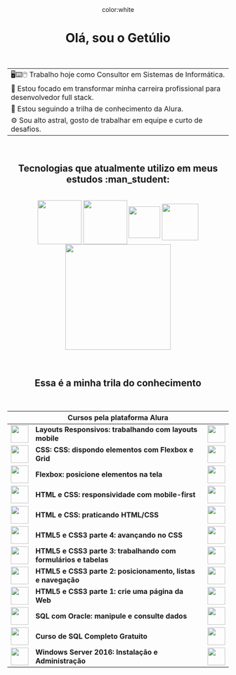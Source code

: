 <div align="center">
 color:white
<h1>Olá, sou o Getúlio</h1></br>
    
<div>
    
| |
|----------|
| :desktop_computer::keyboard::computer_mouse: Trabalho hoje como Consultor em Sistemas de Informática.|
| :dart: Estou focado em transformar minha carreira profissional para desenvolvedor full stack.|
| :notebook_with_decorative_cover:	Estou seguindo a trilha de conhecimento da Alura.|
| :gear: Sou alto astral, gosto de trabalhar em equipe e curto de desafios.|
</div></br>
     
<h2>Tecnologias que atualmente utilizo em meus estudos :man_student:</h2></br>

<div>
    <img align="center" alt"SQL Server" src="https://user-images.githubusercontent.com/82662952/175071995-9bd747a9-572f-4ab6-95c2-a23960c5d755.png" width ="100px">
    <img align="center" alt"HTML5" src="https://user-images.githubusercontent.com/82662952/175069520-69dd05af-b496-4ad2-8375-417aa618a1f6.png" width ="100px">
    <img align="center" alt"CSS3" src="https://user-images.githubusercontent.com/82662952/175072310-9eee7c90-ae32-4b8b-ae66-f097be7d348c.png" width ="72px">
    <img align="center" alt"html5" src="https://user-images.githubusercontent.com/82662952/175074743-5ff822b8-a1bf-4fb2-a3f5-eaebbf58bd85.png" width ="83px">  
    <img align="center" alt"html5" src="https://user-images.githubusercontent.com/82662952/175075264-df7ca335-bf03-473c-98fd-ab82af6dddd4.png" width ="240px">
</div></br></br>
  





<h2>Essa é a minha trila do conhecimento</h2></br> 

<div>


| |Cursos pela plataforma Alura | |
|----------|----------|----------:|
 | <img src="https://user-images.githubusercontent.com/82662952/179292672-b72e187d-4b90-42f8-ac5b-e6843cb9dae5.svg" width ="40px" > | **Layouts Responsivos: trabalhando com layouts mobile** | <a href="https://user-images.githubusercontent.com/82662952/180019449-85154ceb-43de-4a93-b2f2-fdd4119a280d.svg"><img src="https://user-images.githubusercontent.com/82662952/175041996-9bf6c22b-7803-49e9-ac45-91bbdd0b0e5d.png" width ="40px"></a>|
 | <img src="https://user-images.githubusercontent.com/82662952/179292672-b72e187d-4b90-42f8-ac5b-e6843cb9dae5.svg" width ="40px" > | **CSS: CSS: dispondo elementos com Flexbox e Grid** | <a href="https://github.com/Getulio-Nunes/CERTIFICADOS/blob/main/Certificado-Alura.png"><img src="https://user-images.githubusercontent.com/82662952/175041996-9bf6c22b-7803-49e9-ac45-91bbdd0b0e5d.png" width ="40px"></a>|
 | <img src="https://user-images.githubusercontent.com/82662952/179290210-a13ca69a-366b-460c-9be3-1852aa60d582.svg" width ="40px" > | **Flexbox: posicione elementos na tela** | <a href="https://github.com/Getulio-Nunes/CERTIFICADOS/blob/main/Certificado-Alura.png"><img src="https://user-images.githubusercontent.com/82662952/175041996-9bf6c22b-7803-49e9-ac45-91bbdd0b0e5d.png" width ="40px"></a>|
| <img src="https://user-images.githubusercontent.com/82662952/176424357-de7d6b3d-2841-4540-9f3d-25081a6a4eb8.svg" width ="40px" > | **HTML e CSS: responsividade com mobile-first** | <a href="https://github.com/Getulio-Nunes/CERTIFICADOS/blob/main/Certificado-Alura.png"><img src="https://user-images.githubusercontent.com/82662952/175041996-9bf6c22b-7803-49e9-ac45-91bbdd0b0e5d.png" width ="40px"></a>|
| <img src="https://user-images.githubusercontent.com/82662952/175053470-bf7e5a82-0696-4fd0-b928-31eaefed34e2.svg" width ="40px" > | **HTML e CSS: praticando HTML/CSS** | <a href="https://github.com/Getulio-Nunes/CERTIFICADOS/blob/main/Certificado-Alura.png"><img src="https://user-images.githubusercontent.com/82662952/175041996-9bf6c22b-7803-49e9-ac45-91bbdd0b0e5d.png" width ="40px"></a>|
| <img src="https://user-images.githubusercontent.com/82662952/175042797-571da2d8-d342-496c-9a25-4ccaf1eb943a.svg" width ="40px" > | **HTML5 e CSS3 parte 4: avançando no CSS** | <a href="https://github.com/Getulio-Nunes/CERTIFICADOS/blob/main/Certificado-Alura.png"><img src="https://user-images.githubusercontent.com/82662952/175041996-9bf6c22b-7803-49e9-ac45-91bbdd0b0e5d.png" width ="40px"></a>|
| <img src="https://user-images.githubusercontent.com/82662952/175039524-05fbee05-c8ce-4ccd-9ec3-3a97364088cd.svg" width ="40px" > | **HTML5 e CSS3 parte 3: trabalhando com formulários e tabelas** |<a href="https://github.com/Getulio-Nunes/CERTIFICADOS/blob/main/Certificado-Alura.png"><img src="https://user-images.githubusercontent.com/82662952/175041996-9bf6c22b-7803-49e9-ac45-91bbdd0b0e5d.png" width ="40px"></a>|
| <img src="https://user-images.githubusercontent.com/82662952/175042797-571da2d8-d342-496c-9a25-4ccaf1eb943a.svg" width ="40px" > | **HTML5 e CSS3 parte 2: posicionamento, listas e navegação** | <a href="https://github.com/Getulio-Nunes/CERTIFICADOS/blob/main/Certificado-Alura.png"><img src="https://user-images.githubusercontent.com/82662952/175041996-9bf6c22b-7803-49e9-ac45-91bbdd0b0e5d.png" width ="40px"></a>|
| <img src="https://user-images.githubusercontent.com/82662952/175039524-05fbee05-c8ce-4ccd-9ec3-3a97364088cd.svg" width ="40px" > | **HTML5 e CSS3 parte 1: crie uma página da Web** |<a href="https://github.com/Getulio-Nunes/CERTIFICADOS/blob/main/Certificado-Alura.png"><img src="https://user-images.githubusercontent.com/82662952/175041996-9bf6c22b-7803-49e9-ac45-91bbdd0b0e5d.png" width ="40px"></a>|
| <img src="https://user-images.githubusercontent.com/82662952/175032489-4419a4e4-657a-4fbb-b091-ee581e28456a.svg" width ="40px"> | **SQL com Oracle: manipule e consulte dados** | <a href="https://github.com/Getulio-Nunes/CERTIFICADOS/blob/main/Certificado-Alura.png"><img src="https://user-images.githubusercontent.com/82662952/175041996-9bf6c22b-7803-49e9-ac45-91bbdd0b0e5d.png" width ="40px"></a>|
| <img src="https://user-images.githubusercontent.com/82662952/175081432-606bd1e8-945a-46e4-a9a1-22f58e1c5096.png" width ="40px" > | **Curso de SQL Completo Gratuito** | <a href="https://github.com/Getulio-Nunes/CERTIFICADOS/blob/main/certificado-curso-softblue-BD.png"><img src="https://user-images.githubusercontent.com/82662952/175041996-9bf6c22b-7803-49e9-ac45-91bbdd0b0e5d.png" width ="40px"></a>|
| <img src="https://user-images.githubusercontent.com/82662952/175080516-a7057c8c-475b-4c0b-afa8-231e8f5e7231.png" width ="40px" > | **Windows Server 2016: Instalação e Administração** | <a href="https://github.com/Getulio-Nunes/CERTIFICADOS/blob/main/certficado-Windows-Server-2016-IFRS.png"><img src="https://user-images.githubusercontent.com/82662952/175041996-9bf6c22b-7803-49e9-ac45-91bbdd0b0e5d.png" width ="40px"></a>|
</div>
</div>







